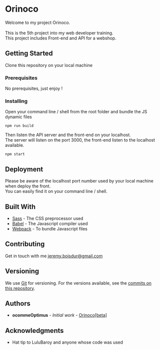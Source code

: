 # Orinoco

Welcome to my project Orinoco.<br/><br/>
This is the 5th project into my web developer training.<br/>
This project includes Front-end and API for a webshop.

## Getting Started

Clone this repository on your local machine

### Prerequisites

No prerequisites, just enjoy !

### Installing

Open your command line / shell from the root folder and bundle the JS dynamic files

```
npm run build
```

Then listen the API server and the front-end on your localhost.<br/>
The server will listen on the port 3000, the front-end listen to the localhost available.

```
npm start
```

## Deployment

Please be aware of the localhost port number used by your local machine when deploy the front.<br/>
You can easily find it on your command line / shell.

## Built With

* [Sass](https://sass-lang.com/) - The CSS preprocessor used
* [Babel](https://babeljs.io/) - The Javascript compiler used
* [Webpack](https://webpack.js.org/) - To bundle Javascript files

## Contributing

Get in touch with me [jeremy.boisdur@gmail.com](mailto:jeremy.boisdur@gmail.com)

## Versioning

We use [Git](https://git-scm.com/) for versioning. For the versions available, see the [commits on this repository](https://github.com/ocommeOptimus/Orinoco/commits).

## Authors

* **ocommeOptimus** - *Initial work* - [Orinoco[beta]](https://github.com/ocommeOptimus/old_orinoco)

## Acknowledgments

* Hat tip to LuluBaroy and anyone whose code was used
